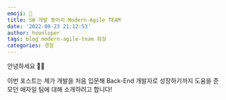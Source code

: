 ```yaml
---
emoji: 🧢
title: SW 개발 동아리 Modern-Agile TEAM
date: '2022-08-23 21:12:53'
author: hoonloper
tags: blog modern-agile-team 회장
categories: 경험
---
```


안녕하세요 👋🏻

이번 포스트는 제가 개발을 처음 입문해 Back-End 개발자로 성장하기까지 도움을 준 모던 애자일 팀에 대해 소개하려고 합니다!
